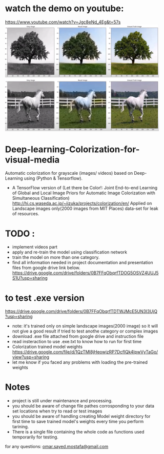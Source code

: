 # watch the demo on youtube:
https://www.youtube.com/watch?v=Jgc8eNd_4Eg&t=57s
![Image](resources/1.png)
![Image](resources/2.png)

# Deep-learning-Colorization-for-visual-media
Automatic colorization for grayscale (images/ videos) based on Deep-Learning using (Python &amp; Tensorflow).
* A TensorFlow version of (Let there be Color!: Joint End-to-end Learning of Global and Local Image Priors for Automatic Image Colorization with Simultaneous Classification) http://hi.cs.waseda.ac.jp/~iizuka/projects/colorization/en/
Applied on Landscape images only(2000 images from MIT Places) data-set for leak of resources.


# TODO :
* implement videos part
* apply and re-train the model using classification network
* train the model on more than one category.
* find all information needed in project documentation and presentation files from google drive link below.  https://drive.google.com/drive/folders/0B7FFqObqrfTDOG5OSVZ4UUJ5S1U?usp=sharing

# to test .exe version 
https://drive.google.com/drive/folders/0B7FFqObqrfTDTWJMcE5UN3I3UjQ?usp=sharing
* note: it's trained only on simple landscape images(2000 image) so it will not give a good result if tried to test anothe category or complex images
* download .exe file attached from google drive and instruction file
* read insteraction to use .exe.txt to know how to run for first time
* Colorization trained model weights https://drive.google.com/file/d/1QzTMl8jHeowjzRP7DcfIQk4IpwVyTaGo/view?usp=sharing
* let me know if you faced any problems with loading the pre-trained weights

# Notes
* project is still under maintenance and processing.
* you should be aware of change file pathes corrosponding to your data set locations when try to read or test images
* you should be aware of handling creating Model weight directory for first time to save trained model's weights every time you perform tarining.
* There is a single file containing the whole code as functions used temporarily for testing.

for any questions: omar.sayed.mostafa@gmail.com

